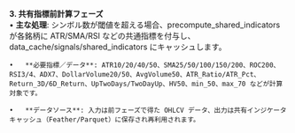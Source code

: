 **3. 共有指標前計算フェーズ**  
	•	**主な処理**: シンボル数が閾値を超える場合、precompute_shared_indicators が各銘柄に ATR/SMA/RSI などの共通指標を付与し、data_cache/signals/shared_indicators にキャッシュします。  
  
	•	**必要指標／データ**: ATR10/20/40/50、SMA25/50/100/150/200、ROC200、RSI3/4、ADX7、DollarVolume20/50、AvgVolume50、ATR_Ratio/ATR_Pct、Return_3D/6D_Return、UpTwoDays/TwoDayUp、HV50、min_50、max_70 などが計算対象です。  
  
	•	**データソース**: 入力は前フェーズで得た OHLCV データ、出力は共有インジケータキャッシュ（Feather/Parquet）に保存され再利用されます。  
